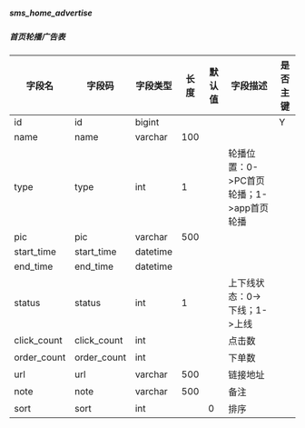 
##### sms_home_advertise
##### 首页轮播广告表
|字段名|字段码|字段类型|长度|默认值|字段描述|是否主键|
|----|----|----|----|----|----|----|
|id|id|bigint||||Y|
|name|name|varchar|100||||
|type|type|int|1||轮播位置：0->PC首页轮播；1->app首页轮播||
|pic|pic|varchar|500||||
|start_time|start_time|datetime|||||
|end_time|end_time|datetime|||||
|status|status|int|1||上下线状态：0->下线；1->上线||
|click_count|click_count|int|||点击数||
|order_count|order_count|int|||下单数||
|url|url|varchar|500||链接地址||
|note|note|varchar|500||备注||
|sort|sort|int||0|排序||
